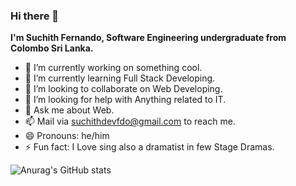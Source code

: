 ### Hi there 👋
**I'm Suchith Fernando, Software Engineering undergraduate from Colombo Sri Lanka.**



- 🔭 I’m currently working on something cool.
- 🌱 I’m currently learning Full Stack Developing.
- 👯 I’m looking to collaborate on Web Developing.
- 🤔 I’m looking for help with Anything related to IT.
- 💬 Ask me about Web.
- 📫 Mail via suchithdevfdo@gmail.com to reach me.
- 😄 Pronouns: he/him
- ⚡ Fun fact: I Love sing also a dramatist in few Stage Dramas.



![Anurag's GitHub stats](https://github-readme-stats.vercel.app/api?username=anuraghazra&theme=dark&show_icons=true)
